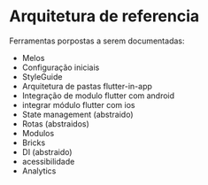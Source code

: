 # Arquitetura de referencia

Ferramentas porpostas a serem documentadas:
* Melos
* Configuração iniciais
* StyleGuide
* Arquitetura de pastas flutter-in-app
* Integração de modulo flutter com android
* integrar módulo flutter com ios
* State management (abstraido)
* Rotas (abstraidos)
* Modulos
* Bricks
* DI (abstraido)
* acessibilidade
* Analytics
